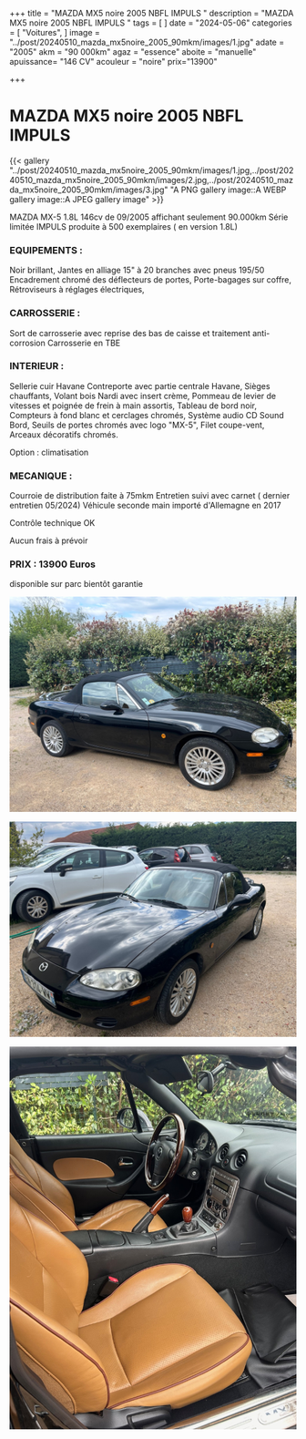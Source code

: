 +++
title = "MAZDA MX5 noire 2005 NBFL IMPULS "
description = "MAZDA MX5 noire 2005 NBFL IMPULS   "
tags = [
]
date = "2024-05-06"
categories = [
    "Voitures",
]
image = "../post/20240510_mazda_mx5noire_2005_90mkm/images/1.jpg"
adate = "2005"
akm = "90 000km"
agaz = "essence"
aboite = "manuelle"
apuissance= "146 CV"
acouleur = "noire"
prix="13900"

+++

# MAZDA MX5 noire 2005 NBFL IMPULS 

{{< gallery  "../post/20240510_mazda_mx5noire_2005_90mkm/images/1.jpg,../post/20240510_mazda_mx5noire_2005_90mkm/images/2.jpg,../post/20240510_mazda_mx5noire_2005_90mkm/images/3.jpg" "A PNG gallery image::A WEBP gallery image::A JPEG gallery image" >}}
 


 MAZDA MX-5 1.8L 146cv de 09/2005 affichant seulement 90.000km
Série limitée IMPULS produite à 500 exemplaires ( en version 1.8L)

### EQUIPEMENTS :
Noir brillant,
Jantes en alliage 15" à 20 branches avec pneus 195/50
Encadrement chromé des déflecteurs de portes,
Porte-bagages sur coffre,
Rétroviseurs à réglages électriques,

### CARROSSERIE :
Sort de carrosserie avec reprise des bas de caisse et traitement anti-corrosion
Carrosserie en TBE


### INTERIEUR :
Sellerie cuir Havane 
Contreporte avec partie centrale Havane,
Sièges chauffants,
Volant bois Nardi avec insert crème,
Pommeau de levier de vitesses et poignée de frein à main assortis,
Tableau de bord noir,
Compteurs à fond blanc et cerclages chromés,
Système audio CD Sound Bord,
Seuils de portes chromés avec logo "MX-5",
Filet coupe-vent,
Arceaux décoratifs chromés.

Option : climatisation


### MECANIQUE :
Courroie de distribution faite à 75mkm
Entretien suivi avec carnet ( dernier entretien 05/2024)
Véhicule seconde main importé d'Allemagne en 2017



Contrôle technique OK 

Aucun frais à prévoir


### PRIX : 13900 Euros

disponible sur parc bientôt
garantie 

<!-- more -->


![](images/1.jpg)

![](images/2.jpg)

![](images/3.jpg)

